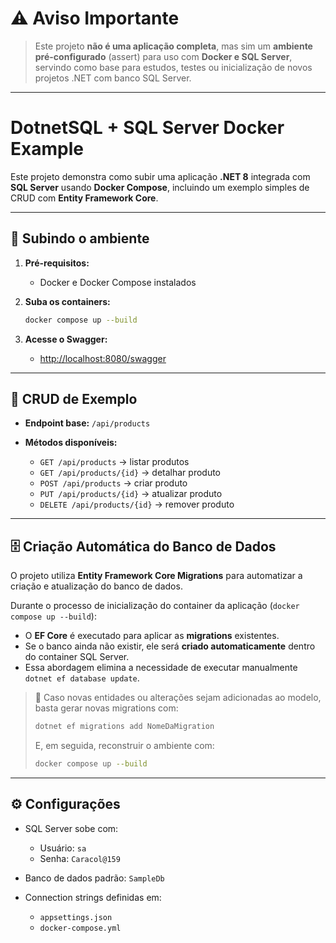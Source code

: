 # ⚠️ Aviso Importante

> Este projeto **não é uma aplicação completa**, mas sim um **ambiente pré-configurado** (assert) para uso com **Docker e SQL Server**, servindo como base para estudos, testes ou inicialização de novos projetos .NET com banco SQL Server.

---

# DotnetSQL + SQL Server Docker Example

Este projeto demonstra como subir uma aplicação **.NET 8** integrada com **SQL Server** usando **Docker Compose**, incluindo um exemplo simples de CRUD com **Entity Framework Core**.

---

## 🚀 Subindo o ambiente

1. **Pré-requisitos:**

   * Docker e Docker Compose instalados

2. **Suba os containers:**

   ```bash
   docker compose up --build
   ```

3. **Acesse o Swagger:**

   * [http://localhost:8080/swagger](http://localhost:8080/swagger)

---

## 🧩 CRUD de Exemplo

* **Endpoint base:** `/api/products`
* **Métodos disponíveis:**

  * `GET /api/products` → listar produtos
  * `GET /api/products/{id}` → detalhar produto
  * `POST /api/products` → criar produto
  * `PUT /api/products/{id}` → atualizar produto
  * `DELETE /api/products/{id}` → remover produto

---

## 🗄️ Criação Automática do Banco de Dados

O projeto utiliza **Entity Framework Core Migrations** para automatizar a criação e atualização do banco de dados.

Durante o processo de inicialização do container da aplicação (`docker compose up --build`):

* O **EF Core** é executado para aplicar as **migrations** existentes.
* Se o banco ainda não existir, ele será **criado automaticamente** dentro do container SQL Server.
* Essa abordagem elimina a necessidade de executar manualmente `dotnet ef database update`.

> 🔧 Caso novas entidades ou alterações sejam adicionadas ao modelo, basta gerar novas migrations com:
>
> ```bash
> dotnet ef migrations add NomeDaMigration
> ```
>
> E, em seguida, reconstruir o ambiente com:
>
> ```bash
> docker compose up --build
> ```

---

## ⚙️ Configurações

* SQL Server sobe com:

  * Usuário: `sa`
  * Senha: `Caracol@159`
* Banco de dados padrão: `SampleDb`
* Connection strings definidas em:

  * `appsettings.json`
  * `docker-compose.yml`
